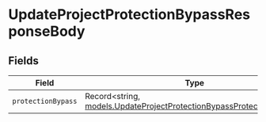 # UpdateProjectProtectionBypassResponseBody


## Fields

| Field                                                                                                                              | Type                                                                                                                               | Required                                                                                                                           | Description                                                                                                                        |
| ---------------------------------------------------------------------------------------------------------------------------------- | ---------------------------------------------------------------------------------------------------------------------------------- | ---------------------------------------------------------------------------------------------------------------------------------- | ---------------------------------------------------------------------------------------------------------------------------------- |
| `protectionBypass`                                                                                                                 | Record<string, [models.UpdateProjectProtectionBypassProtectionBypass](../models/updateprojectprotectionbypassprotectionbypass.md)> | :heavy_minus_sign:                                                                                                                 | N/A                                                                                                                                |